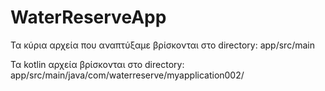 # WaterReserveApp
Τα κύρια αρχεία που αναπτύξαμε βρίσκονται στο directory:
app/src/main

Τα kotlin αρχεία βρίσκονται στο directory:
app/src/main/java/com/waterreserve/myapplication002/


